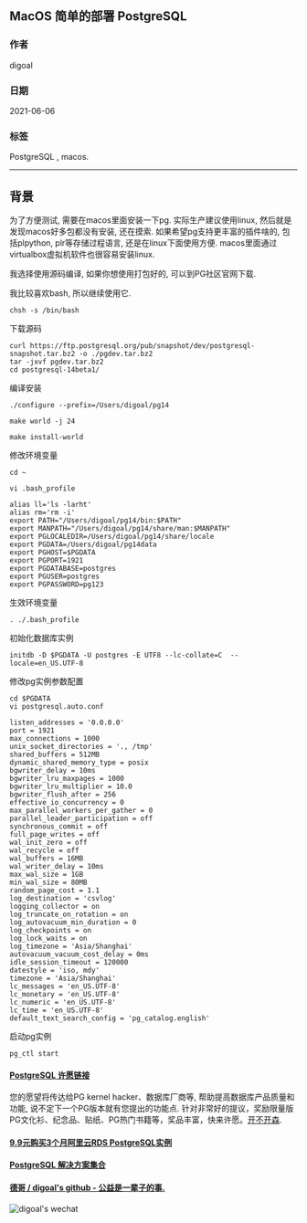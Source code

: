 ## MacOS 简单的部署 PostgreSQL  
  
### 作者  
digoal  
  
### 日期  
2021-06-06  
  
### 标签  
PostgreSQL , macos.   
  
----  
  
## 背景  
为了方便测试, 需要在macos里面安装一下pg. 实际生产建议使用linux, 然后就是发现macos好多包都没有安装, 还在摸索.  如果希望pg支持更丰富的插件啥的, 包括plpython, plr等存储过程语言, 还是在linux下面使用方便.   macos里面通过virtualbox虚拟机软件也很容易安装linux.   
  
我选择使用源码编译, 如果你想使用打包好的, 可以到PG社区官网下载.   
  
我比较喜欢bash, 所以继续使用它.  
  
```  
chsh -s /bin/bash  
```  
  
下载源码  
  
```  
curl https://ftp.postgresql.org/pub/snapshot/dev/postgresql-snapshot.tar.bz2 -o ./pgdev.tar.bz2  
tar -jxvf pgdev.tar.bz2  
cd postgresql-14beta1/  
```  
  
编译安装  
  
```  
./configure --prefix=/Users/digoal/pg14  
  
make world -j 24  
  
make install-world  
```  
  
修改环境变量  
  
```  
cd ~  
  
vi .bash_profile  
  
alias ll='ls -larht'  
alias rm='rm -i'  
export PATH="/Users/digoal/pg14/bin:$PATH"  
export MANPATH="/Users/digoal/pg14/share/man:$MANPATH"  
export PGLOCALEDIR=/Users/digoal/pg14/share/locale  
export PGDATA=/Users/digoal/pg14data  
export PGHOST=$PGDATA  
export PGPORT=1921  
export PGDATABASE=postgres  
export PGUSER=postgres  
export PGPASSWORD=pg123  
```  
  
生效环境变量  
  
```  
. ./.bash_profile  
```  
  
初始化数据库实例  
  
```  
initdb -D $PGDATA -U postgres -E UTF8 --lc-collate=C  --locale=en_US.UTF-8  
```  
  
修改pg实例参数配置  
  
```  
cd $PGDATA  
vi postgresql.auto.conf  
  
listen_addresses = '0.0.0.0'		  
port = 1921				  
max_connections = 1000			  
unix_socket_directories = '., /tmp'	  
shared_buffers = 512MB			  
dynamic_shared_memory_type = posix	  
bgwriter_delay = 10ms			  
bgwriter_lru_maxpages = 1000		  
bgwriter_lru_multiplier = 10.0		  
bgwriter_flush_after = 256		  
effective_io_concurrency = 0		  
max_parallel_workers_per_gather = 0	  
parallel_leader_participation = off  
synchronous_commit = off		  
full_page_writes = off			  
wal_init_zero = off			  
wal_recycle = off			  
wal_buffers = 16MB			  
wal_writer_delay = 10ms		  
max_wal_size = 1GB  
min_wal_size = 80MB  
random_page_cost = 1.1			  
log_destination = 'csvlog'		  
logging_collector = on		  
log_truncate_on_rotation = on		  
log_autovacuum_min_duration = 0	  
log_checkpoints = on  
log_lock_waits = on			  
log_timezone = 'Asia/Shanghai'  
autovacuum_vacuum_cost_delay = 0ms	  
idle_session_timeout = 120000		  
datestyle = 'iso, mdy'  
timezone = 'Asia/Shanghai'  
lc_messages = 'en_US.UTF-8'			  
lc_monetary = 'en_US.UTF-8'			  
lc_numeric = 'en_US.UTF-8'			  
lc_time = 'en_US.UTF-8'				  
default_text_search_config = 'pg_catalog.english'  
```  
  
启动pg实例  
  
```  
pg_ctl start  
```  
  
  
  
  
  
#### [PostgreSQL 许愿链接](https://github.com/digoal/blog/issues/76 "269ac3d1c492e938c0191101c7238216")
您的愿望将传达给PG kernel hacker、数据库厂商等, 帮助提高数据库产品质量和功能, 说不定下一个PG版本就有您提出的功能点. 针对非常好的提议，奖励限量版PG文化衫、纪念品、贴纸、PG热门书籍等，奖品丰富，快来许愿。[开不开森](https://github.com/digoal/blog/issues/76 "269ac3d1c492e938c0191101c7238216").  
  
  
#### [9.9元购买3个月阿里云RDS PostgreSQL实例](https://www.aliyun.com/database/postgresqlactivity "57258f76c37864c6e6d23383d05714ea")
  
  
#### [PostgreSQL 解决方案集合](https://yq.aliyun.com/topic/118 "40cff096e9ed7122c512b35d8561d9c8")
  
  
#### [德哥 / digoal's github - 公益是一辈子的事.](https://github.com/digoal/blog/blob/master/README.md "22709685feb7cab07d30f30387f0a9ae")
  
  
![digoal's wechat](../pic/digoal_weixin.jpg "f7ad92eeba24523fd47a6e1a0e691b59")
  
